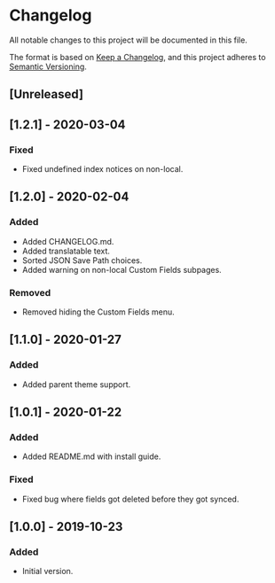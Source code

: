 # Changelog
All notable changes to this project will be documented in this file.

The format is based on [Keep a Changelog](https://keepachangelog.com/en/1.0.0/),
and this project adheres to [Semantic Versioning](https://semver.org/spec/v2.0.0.html).

## [Unreleased]

## [1.2.1] - 2020-03-04
### Fixed
- Fixed undefined index notices on non-local.

## [1.2.0] - 2020-02-04
### Added
- Added CHANGELOG.md.
- Added translatable text.
- Sorted JSON Save Path choices.
- Added warning on non-local Custom Fields subpages.

### Removed
- Removed hiding the Custom Fields menu.

## [1.1.0] - 2020-01-27
### Added
- Added parent theme support.

## [1.0.1] - 2020-01-22
### Added
- Added README.md with install guide.

### Fixed
- Fixed bug where fields got deleted before they got synced.

## [1.0.0] - 2019-10-23
### Added
- Initial version.